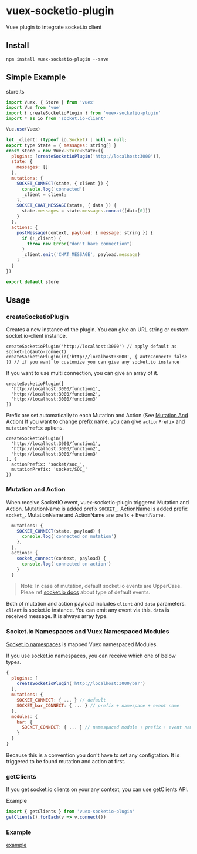 # vuex-socketio-plugin

Vuex plugin to integrate socket.io client

## Install

```
npm install vuex-socketio-plugin --save
```

## Simple Example

store.ts

```js
import Vuex, { Store } from 'vuex'
import Vue from 'vue'
import { createSocketioPlugin } from 'vuex-socketio-plugin'
import * as io from 'socket.io-client'

Vue.use(Vuex)

let _client: (typeof io.Socket) | null = null;
export type State = { messages: string[] }
const store = new Vuex.Store<State>({
  plugins: [createSocketioPlugin('http://localhost:3000')],
  state: {
    messages: []
  },
  mutations: {
    SOCKET_CONNECT(state, { client }) {
      console.log('connected')
      _client = client;
    },
    SOCKET_CHAT_MESSAGE(state, { data }) {
      state.messages = state.messages.concat([data[0]])
    }
  },
  actions: {
    postMessage(context, payload: { message: string }) {
      if (!_client) {
        throw new Error("don't have connection")
      }
      _client.emit('CHAT_MESSAGE', payload.message)
    }
  }
})

export default store
```

## Usage

### createSocketioPlugin

Creates a new instance of the plugin. You can give an URL string or custom socket.io-client instance.

```
createSocketioPlugin('http://localhost:3000') // apply default as socket-io(auto-connect)
createSocketioPlugin(io('http://localhost:3000', { autoConnect: false }) // if you want to customize you can give any socket.io instance
```

If you want to use multi connection, you can give an array of it.

```
createSocketioPlugin([
  'http://localhost:3000/function1',
  'http://localhost:3000/function2',
  'http://localhost:3000/function3'
])
```

Prefix are set automatically to each Mutation and Action.(See [Mutation And Action](https://github.com/joe-re/vuex-socketio-plugin#mutation-and-action))
If you want to change prefix name, you can give `actionPrefix` and `mutationPrefix` options.

```
createSocketioPlugin([
  'http://localhost:3000/function1',
  'http://localhost:3000/function2',
  'http://localhost:3000/function3'
], {
  actionPrefix: 'socket/soc_',
  mutationPrefix: 'socket/SOC_'
})
```

### Mutation and Action

When receive SocketIO event, vuex-socketio-plugin triggered Mutation and Action.
MutationName is added prefix `SOCKET_`.
ActionName is added prefix `socket_`.
MutationName and ActionName are prefix + EventName.

```js
  mutations: {
    SOCKET_CONNECT(state, payload) {
      console.log('connected on mutation')
    },
  },
  actions: {
    socket_connect(context, payload) {
      console.log('connected on action')
    }
  }
```

> Note: In case of mutation, default socket.io events are UpperCase. Pleae ref [socket.io docs](https://socket.io/docs/) about type of default events.

Both of mutation and action payload includes `client` and `data` parameters.
`client` is socket.io instance. You can emit any event via this.
`data` is received message. It is always array type.


### Socket.io Namespaces and Vuex Namespaced Modules

[Socket.io namespaces](https://socket.io/docs/rooms-and-namespaces/) is mapped Vuex namespaced Modules.

If you use socket.io namespaces, you can receive which one of below types.

```js
{
  plugins: [
    createSocketioPlugin('http://localhost:3000/bar')
  ],
  mutations: {
    SOCKET_CONNECT: { ... } // default
    SOCKET_bar_CONNECT: { ... } // prefix + namespace + event name
  },
  modules: {
    bar: {
      SOCKET_CONNECT: { ... } // namespaced module + prefix + event name
    }
  }
}
```

Because this is a convention you don't have to set any configtation. It is triggered to be found mutation and action at first.

### getClients

If you get socket.io clients on your any context, you can use getClients API.

Example
```js
import { getClients } from 'vuex-socketio-plugin'
getClients().forEach(v => v.connect())
```

### Example

[example](./example)
